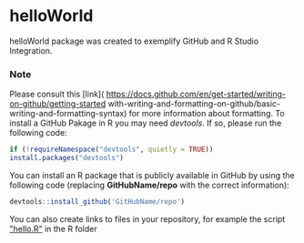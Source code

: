 # helloWorld 
helloWorld package was created to exemplify GitHub and R Studio Integration. 
### Note 
Please consult this [link]( https://docs.github.com/en/get-started/writing-on-github/getting-started
with-writing-and-formatting-on-github/basic-writing-and-formatting-syntax) for more information 
about formatting. 
To install a GitHub Pakage in R you may need *devtools*. If so, please run the following code: 
```R 
if (!requireNamespace("devtools", quietly = TRUE)) 
install.packages("devtools") 
``` 
You can install an R package that is publicly available in GitHub by using the following code 
(replacing **GitHubName/repo** with the correct information): 
```R 
devtools::install_github('GitHubName/repo') 
``` 
You can also create links to files in your repository, for example the script ["hello.R"](R/hello.R) 
in the R folder  
